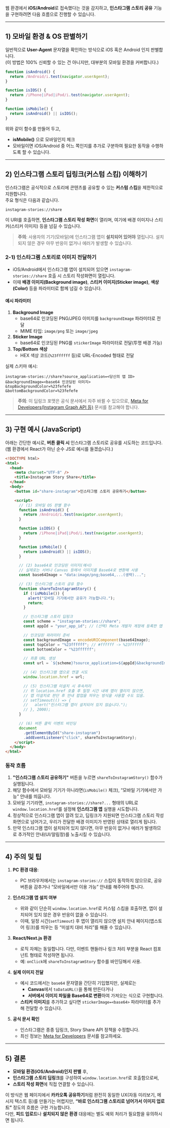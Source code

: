 웹 환경에서 **iOS/Android**로 접속했다는 것을 감지하고, **인스타그램 스토리 공유** 기능을 구현하려면 다음 흐름으로 진행할 수 있습니다.

---

## 1) 모바일 환경 & OS 판별하기

일반적으로 **User-Agent** 문자열을 확인하는 방식으로 iOS 혹은 Android 인지 판별합니다.  
(이 방법은 100% 신뢰할 수 있는 건 아니지만, 대부분의 모바일 환경을 커버합니다.)

```js
function isAndroid() {
  return /Android/i.test(navigator.userAgent);
}

function isIOS() {
  return /iPhone|iPad|iPod/i.test(navigator.userAgent);
}

function isMobile() {
  return isAndroid() || isIOS();
}
```

위와 같이 함수를 만들어 두고,

- **isMobile()** 으로 모바일인지 체크
- 모바일이면 iOS/Android 중 어느 쪽인지를 추가로 구분하여 필요한 동작을 수행하도록 할 수 있습니다.

---

## 2) 인스타그램 스토리 딥링크(커스텀 스킴) 이해하기

인스타그램은 공식적으로 스토리에 콘텐츠를 공유할 수 있는 **커스텀 스킴**을 제한적으로 지원합니다.  
주요 형식은 다음과 같습니다.

```
instagram-stories://share
```

이 URI를 호출하면, **인스타그램 스토리 작성 화면**이 열리며, 여기에 배경 이미지나 스티커(스티커 이미지) 등을 넘길 수 있습니다.

> **주의**: 사용자의 기기(모바일)에 인스타그램 앱이 **설치되어 있어야** 열립니다. 설치되지 않은 경우 아무 반응이 없거나 에러가 발생할 수 있습니다.

### 2-1) 인스타그램 스토리로 이미지 전달하기

- iOS/Android에서 인스타그램 앱이 설치되어 있으면 `instagram-stories://share` 호출 시 스토리 작성화면이 열립니다.
- 이때 **배경 이미지(Background image)**, **스티커 이미지(Sticker image)**, **색상(Color)** 등을 파라미터로 함께 넘길 수 있습니다.

#### 예시 파라미터

1. **Background Image**
   - base64로 인코딩된 PNG/JPEG 이미지를 `backgroundImage` 파라미터로 전달
   - MIME 타입: `image/png` 또는 `image/jpeg`
2. **Sticker Image**
   - base64로 인코딩된 PNG를 `stickerImage` 파라미터로 전달(투명 배경 가능)
3. **Top/Bottom 색상**
   - HEX 색상 코드(`%23ffffff` 등)로 URL-Encoded 형태로 전달

실제 스키마 예시:

```
instagram-stories://share?source_application=<당신의 앱 ID>
&backgroundImage=<base64 인코딩된 이미지>
&topBackgroundColor=%23fefefe
&bottomBackgroundColor=%23fefefe
```

> **주의**: 이 딥링크 포맷은 공식 문서에서 자주 바뀔 수 있으므로, [Meta for Developers(Instagram Graph API 등)](https://developers.facebook.com/docs/instagram/sharing-to-stories/) 문서를 참고해야 합니다.

---

## 3) 구현 예시 (JavaScript)

아래는 간단한 예시로, **버튼 클릭 시** 인스타그램 스토리로 공유를 시도하는 코드입니다.  
(웹 환경에서 React가 아닌 순수 JS로 예시를 들겠습니다.)

```html
<!DOCTYPE html>
<html>
  <head>
    <meta charset="UTF-8" />
    <title>Instagram Story Share</title>
  </head>
  <body>
    <button id="share-instagram">인스타그램 스토리 공유하기</button>

    <script>
      // (1) 모바일 OS 판별 함수
      function isAndroid() {
        return /Android/i.test(navigator.userAgent);
      }

      function isIOS() {
        return /iPhone|iPad|iPod/i.test(navigator.userAgent);
      }

      function isMobile() {
        return isAndroid() || isIOS();
      }

      // (2) base64로 인코딩된 이미지(예시)
      // 실제로는 서버나 Canvas 등에서 이미지를 Base64로 변환해 사용
      const base64Image = "data:image/png;base64,...(생략)...";

      // (3) 인스타그램 스토리 공유 함수
      function shareToInstagramStory() {
        if (!isMobile()) {
          alert("모바일 기기에서만 공유가 가능합니다.");
          return;
        }

        // 인스타그램 스토리 딥링크
        const scheme = "instagram-stories://share";
        const appId = "your_app_id"; // (선택) Meta 개발자 계정에 등록한 앱 ID

        // 인코딩된 파라미터 준비
        const backgroundImage = encodeURIComponent(base64Image);
        const topColor = "%23ffffff"; // #ffffff -> %23ffffff
        const bottomColor = "%23ffffff";

        // 최종 URL 생성
        const url = `${scheme}?source_application=${appId}&backgroundImage=${backgroundImage}&topBackgroundColor=${topColor}&bottomBackgroundColor=${bottomColor}`;

        // (4) 인스타그램 앱으로 연결 시도
        window.location.href = url;

        // (5) 인스타그램 미설치 시 후속처리
        // 위 location.href 호출 후 일정 시간 내에 앱이 열리지 않으면,
        // 앱 미설치로 판단 후 안내 팝업을 띄우는 방식을 사용할 수도 있음.
        // setTimeout(() => {
        //   alert("인스타그램 앱이 설치되어 있지 않습니다.");
        // }, 2000);
      }

      // (6) 버튼 클릭 이벤트 바인딩
      document
        .getElementById("share-instagram")
        .addEventListener("click", shareToInstagramStory);
    </script>
  </body>
</html>
```

### 동작 흐름

1. **"인스타그램 스토리 공유하기"** 버튼을 누르면 `shareToInstagramStory()` 함수가 실행됩니다.
2. 해당 함수에서 모바일 기기가 아니라면(`isMobile()` 체크), “모바일 기기에서만 가능” 안내를 띄웁니다.
3. 모바일 기기라면, `instagram-stories://share?...` 형태의 URL로 `window.location.href`를 설정해 **인스타그램 앱** 실행을 시도합니다.
4. 정상적으로 인스타그램 앱이 깔려 있고, 딥링크가 지원되면 인스타그램 스토리 작성 화면으로 넘어가고, 우리가 전달한 배경 이미지가 반영된 상태로 열리게 됩니다.
5. 만약 인스타그램 앱이 설치되어 있지 않다면, 아무 반응이 없거나 에러가 발생하므로 추가적인 안내(UI/알림창)를 노출시킬 수 있습니다.

---

## 4) 주의 및 팁

1. **PC 환경 대응**:

   - PC 브라우저에서는 `instagram-stories://` 스킴이 동작하지 않으므로, 공유 버튼을 감추거나 “모바일에서만 이용 가능” 안내를 해주어야 합니다.

2. **인스타그램 앱 설치 여부**

   - 위와 같이 단순히 `window.location.href`로 커스텀 스킴을 호출하면, 앱이 설치되어 있지 않은 경우 반응이 없을 수 있습니다.
   - 이때, 일정 시간(`setTimeout`) 후 앱이 열리지 않으면 설치 안내 페이지(앱스토어 링크)를 띄우는 등 “미설치 대비 처리”를 해줄 수 있습니다.

3. **React/Next.js 환경**

   - 로직 자체는 동일합니다. 다만, 이벤트 핸들러나 링크 처리 부분을 React 컴포넌트 형태로 작성하면 됩니다.
   - 예: `onClick`에 `shareToInstagramStory` 함수를 바인딩해서 사용.

4. **실제 이미지 전달**

   - 예시 코드에서는 `base64` 문자열을 간단히 기입했지만, 실제로는
     - **Canvas**에서 `toDataURL()`을 통해 만든다거나
     - **서버에서 이미지 파일을 Base64로 변환**하여 가져오는 식으로 구현합니다.
   - **스티커 이미지**를 추가하고 싶다면 `stickerImage=<base64>` 파라미터를 추가해 전달할 수 있습니다.

5. **공식 문서 확인**
   - 인스타그램은 종종 딥링크, Story Share API 정책을 수정합니다.
   - 최신 정보는 [Meta for Developers](https://developers.facebook.com/docs/instagram/sharing-to-stories/) 문서를 참고하세요.

---

## 5) 결론

- **모바일 환경(iOS/Android)인지 판별** 후,
- **인스타그램 스토리 딥링크**를 구성하여 `window.location.href`로 호출함으로써,
- **스토리 작성 화면**에 직접 연결할 수 있습니다.

이 방식은 웹 페이지에서 **카카오톡 공유하기**처럼 완전히 동일한 UX(자동 미리보기, 메시지 텍스트 등)를 만들기는 어렵지만, **“바로 인스타그램 스토리로 넘어가서 이미지 업로드”** 정도의 흐름은 구현 가능합니다.  
다만, **피드 업로드**나 **설치되지 않은 환경** 대응에는 별도 예외 처리가 필요함을 유의하시면 됩니다.
